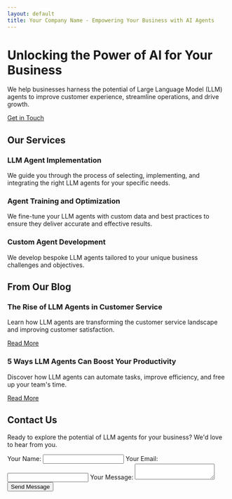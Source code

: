 ```yaml
---
layout: default
title: Your Company Name - Empowering Your Business with AI Agents
---
```


<div class="hero">
  <div class="hero-inner">
    <h1>Unlocking the Power of AI for Your Business</h1>
    <p>We help businesses harness the potential of Large Language Model (LLM) agents to improve customer experience, streamline operations, and drive growth.</p>
    <a href="#contact" class="button">Get in Touch</a>
  </div>
</div>

<section class="services">
  <h2>Our Services</h2>
  <div class="service-grid">
    <div class="service">
      <h3>LLM Agent Implementation</h3>
      <p>We guide you through the process of selecting, implementing, and integrating the right LLM agents for your specific needs.</p>
    </div>
    <div class="service">
      <h3>Agent Training and Optimization</h3>
      <p>We fine-tune your LLM agents with custom data and best practices to ensure they deliver accurate and effective results.</p>
    </div>
    <div class="service">
      <h3>Custom Agent Development</h3>
      <p>We develop bespoke LLM agents tailored to your unique business challenges and objectives.</p>
    </div>
  </div>
</section>

<section class="blog">
  <h2>From Our Blog</h2>
  <div class="blog-grid">
    <div class="blog-post">
      <h3>The Rise of LLM Agents in Customer Service</h3>
      <p>Learn how LLM agents are transforming the customer service landscape and improving customer satisfaction.</p>
      <a href="#" class="read-more">Read More</a>
    </div>
    <div class="blog-post">
      <h3>5 Ways LLM Agents Can Boost Your Productivity</h3>
      <p>Discover how LLM agents can automate tasks, improve efficiency, and free up your team's time.</p>
      <a href="#" class="read-more">Read More</a>
    </div>
  </div>
</section>

<section class="contact" id="contact">
  <h2>Contact Us</h2>
  <p>Ready to explore the potential of LLM agents for your business? We'd love to hear from you.</p>
  <form action="https://formspree.io/your@email.com" method="POST">
    <label for="name">Your Name:</label>
    <input type="text" id="name" name="name" required>
    <label for="email">Your Email:</label>
    <input type="email" id="email" name="email" required>
    <label for="message">Your Message:</label>
    <textarea id="message" name="message" required></textarea>
    <button type="submit">Send Message</button>
  </form>
</section>
